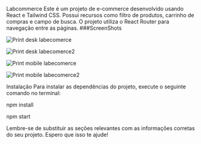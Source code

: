 Labcommerce Este é um projeto de e-commerce desenvolvido usando React e Tailwind CSS. Possui recursos como filtro de produtos, carrinho de compras e campo de busca. O projeto utiliza o React Router para navegação entre as páginas. ###ScreenShots

![Print desk labecomerce](https://github.com/MatheusChrist91/e-comerce-matheus/assets/123036490/05a0576d-0048-445c-9336-cb4bf36aa6a4)

![Print desk labecomerce2](https://github.com/MatheusChrist91/e-comerce-matheus/assets/123036490/6295ee59-e016-4b15-b778-c2a75d1d3bbf)

![Print  mobile labecomerce](https://github.com/MatheusChrist91/e-comerce-matheus/assets/123036490/77cc3a99-bca8-41eb-8f13-b10d70fc4847)

![Print  mobile labecomerce2](https://github.com/MatheusChrist91/e-comerce-matheus/assets/123036490/09889a14-529f-46e9-99c9-e87f4ca880b4)

Instalação
Para instalar as dependências do projeto, execute o seguinte comando no terminal:

npm install

npm start

Lembre-se de substituir as seções relevantes com as informações corretas do seu projeto. Espero que isso te ajude!

